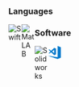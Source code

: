 ### Languages
<img align="left" alt="Swift" width="26px" src="https://cdn.jsdelivr.net/npm/simple-icons@v3/icons/swift.svg" />
<img align="left" alt="MatLAB" width="26px" src="https://cdn.jsdelivr.net/npm/simple-icons@v3/icons/matlab.svg" />

### Software

<img align="left" alt="Solidworks" width="26px" src="https://img.icons8.com/color/344/solidworks.png" />
<img align="left" alt="Visual Studio Code" width="26px" src="https://raw.githubusercontent.com/github/explore/80688e429a7d4ef2fca1e82350fe8e3517d3494d/topics/visual-studio-code/visual-studio-code.png" />